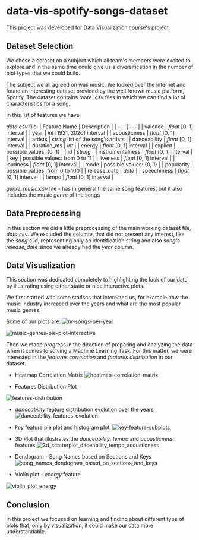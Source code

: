 # data-vis-spotify-songs-dataset

This project was developed for Data Visualization course's project.

## Dataset Selection
We chose a dataset on a subject which all team's members were excited to explore and in the same time could give us a diversification in the number of plot types that we could build.

The subject we all agreed on was music. We looked over the internet and found an interesting dataset provided by the well-known music platform, Spotify.
The dataset contains more *.csv* files in which we can find a lot of characteristics for a song.

In this list of features we have:

*data.csv* file:
| Feature Name | Description |
| --- | --- |
| valence | *float* \[0, 1] interval |
| year | *int* \[1921, 2020] interval |
| acousticness | *float* \[0, 1] interval |
| artists | *string* list of the song's artists |
| danceability | *float* \[0, 1] interval |
| duration_ms | *int* |
| energy | *float* \[0, 1] interval |
| explicit | possible values: {0, 1} |
| id | *string* |
| instrumentalness | *float* \[0, 1] interval |
| key | possible values: from 0 to 11 |
| liveness | *float* \[0, 1] interval |
| loudness | *float* \[0, 1] interval |
| mode | possible values: {0, 1} |
| popularity | possible values: from 0 to 100 |
| release_date | *date* |
| speechiness | *float* \[0, 1] interval |
| tempo | *float* \[0, 1] interval |


*genre_music.csv* file - has in general the same song features, but it also includes the music *genre* of the songs 


## Data Preprocessing
In this section we did a little preprocessing of the main working dataset file, *data.csv*. We excluded the columns that did not present any interest, like the *song's id*, representing only an identification string and also *song's release_date* since we already had the *year* column.


## Data Visualization
This section was dedicated completely to highlighting the look of our data by illustrating using either static or nice interactive plots.

We first started with some statiscs that interested us, for example how the music industry increased over the years and what are the most popular music genres.

Some of our plots are:
![nr-songs-per-year](https://user-images.githubusercontent.com/48510687/168493691-b22c5a04-03cd-47ed-b417-9e2fd443e4fa.PNG)

![music-genres-pie-plot-interactive](https://user-images.githubusercontent.com/48510687/168493710-9a2ae0ed-33aa-4784-aaef-7397553ad7bc.png)

Then we made progress in the direction of preparing and analyzing the data when it comes to solving a Machine Learning Task. For this matter, we were interested in the *features correlation* and *features distribution* in our dataset.

* Heatmap Correlation Matrix
![heatmap-correlation-matrix](https://user-images.githubusercontent.com/48510687/168493806-ea5abc40-2748-41e4-82f7-6e5dcc3d1a7f.PNG)

* Features Distribution Plot

![features-distribution](https://user-images.githubusercontent.com/48510687/168493871-16b9e915-cb50-47c5-b2e0-fba24eb52365.PNG)

* *danceability* feature distribution evolution over the years
![danceability-features-evolution](https://user-images.githubusercontent.com/48510687/168493929-5e6a778b-5ce1-44b8-ac75-0f29b53675e5.PNG)

* *key* feature pie plot and histogram plot:
![key-feature-subplots](https://user-images.githubusercontent.com/48510687/168493991-9e27788a-4fc0-492f-87fa-265ff5494b6f.png)

* 3D Plot that illustrates the *danceability*, *tempo* and *acousticness* features
![3d_scatterplot_daceability_tempo_acousticness](https://user-images.githubusercontent.com/48510687/168494124-1dd8b105-77c2-4bfc-a0c8-89c59466038e.png)

* Dendogram - Song Names based on Sections and Keys
![song_names_dendogram_based_on_sections_and_keys](https://user-images.githubusercontent.com/48510687/168494192-42f6997c-a228-440d-b917-12fee67834f9.png)

* Violin plot - *energy* feature

![violin_plot_energy](https://user-images.githubusercontent.com/48510687/168494228-11210c36-0a87-4b13-ab60-e6814cc62fef.png)


## Conclusion
In this project we focused on learning and finding about different type of plots that, only by visualization, it could make our data more understandable.
